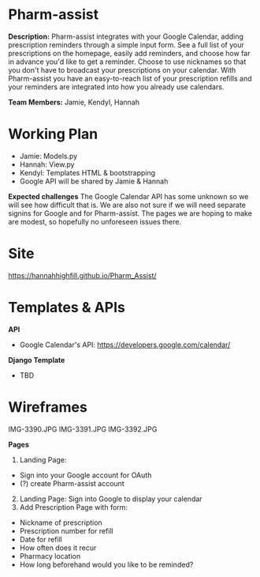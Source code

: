 # Pharm-assist #
**Description:** Pharm-assist integrates with your Google Calendar, adding prescription reminders through a simple input form. See a full list of your prescriptions on the homepage, easily add reminders, and choose how far in advance you'd like to get a reminder. Choose to use nicknames so that you don't have to broadcast your prescriptions on your calendar. With Pharm-assist you have an easy-to-reach list of your prescription refills and your reminders are integrated into how you already use calendars.

**Team Members:** Jamie, Kendyl, Hannah

# Working Plan #
* Jamie: Models.py
* Hannah: View.py 
* Kendyl: Templates HTML & bootstrapping
* Google API will be shared by Jamie & Hannah

**Expected challenges**
The Google Calendar API has some unknown so we will see how difficult that is. We are also not sure if we will need separate signins for Google and for Pharm-assist. The pages we are hoping to make are modest, so hopefully no unforeseen issues there.

# Site #
https://hannahhighfill.github.io/Pharm_Assist/

# Templates & APIs #
**API**
* Google Calendar's API: https://developers.google.com/calendar/

**Django Template**
* TBD

# Wireframes #
IMG-3390.JPG
IMG-3391.JPG
IMG-3392.JPG

**Pages**
1. Landing Page: 
  * Sign into your Google account for OAuth
  * (?) create Pharm-assist account
2. Landing Page: Sign into Google to display your calendar
3. Add Prescription Page with form:
  * Nickname of prescription
  * Prescription number for refill
  * Date for refill
  * How often does it recur
  * Pharmacy location
  * How long beforehand would you like to be reminded? 
